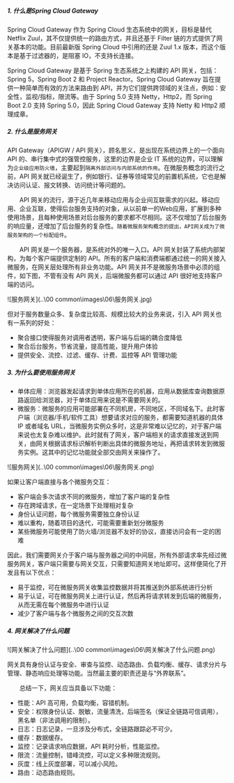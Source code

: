 ##### 1. 什么是Spring Cloud Gateway

Spring Cloud Gateway 作为 Spring Cloud 生态系统中的网关，目标是替代 Netflix Zuul，其不仅提供统一的路由方式，并且还基于 Filter 链的方式提供了网关基本的功能。目前最新版 Spring Cloud 中引用的还是 Zuul 1.x 版本，而这个版本是基于过滤器的，是阻塞 IO，不支持长连接。

Spring Cloud Gateway 是基于 Spring 生态系统之上构建的 API 网关，包括：Spring 5，Spring Boot 2 和 Project Reactor。Spring Cloud Gateway 旨在提供一种简单而有效的方法来路由到 API，并为它们提供跨领域的关注点，例如：安全性，监视/指标，限流等。由于 Spring 5.0 支持 Netty，Http2，而 Spring Boot 2.0 支持 Spring 5.0，因此 Spring Cloud Gateway 支持 Netty 和 Http2 顺理成章。

##### 2. 什么是服务网关

API Gateway（APIGW / API 网关），顾名思义，是出现在系统边界上的一个面向 API 的、串行集中式的强管控服务，这里的边界是企业 IT 系统的边界，可以理解为`企业级应用防火墙`，主要起到`隔离外部访问与内部系统的作用`。在微服务概念的流行之前，API 网关就已经诞生了，例如银行、证券等领域常见的前置机系统，它也是解决访问认证、报文转换、访问统计等问题的。

　　API 网关的流行，源于近几年来移动应用与企业间互联需求的兴起。移动应用、企业互联，使得后台服务支持的对象，从以前单一的Web应用，扩展到多种使用场景，且每种使用场景对后台服务的要求都不尽相同。这不仅增加了后台服务的响应量，还增加了后台服务的复杂性。`随着微服务架构概念的提出，API网关成为了微服务架构的一个标配组件`。

　　API 网关是一个服务器，是系统对外的唯一入口。API 网关封装了系统内部架构，为每个客户端提供定制的 API。所有的客户端和消费端都通过统一的网关接入微服务，在网关层处理所有非业务功能。API 网关并不是微服务场景中必须的组件，如下图，不管有没有 API 网关，后端微服务都可以通过 API 很好地支持客户端的访问。

![服务网关](..\00 common\images\06\服务网关.jpg)

但对于服务数量众多、复杂度比较高、规模比较大的业务来说，引入 API 网关也有一系列的好处：

- 聚合接口使得服务对调用者透明，客户端与后端的耦合度降低
- 聚合后台服务，节省流量，提高性能，提升用户体验
- 提供安全、流控、过滤、缓存、计费、监控等 API 管理功能

##### 3. 为什么要使用服务网关

- 单体应用：浏览器发起请求到单体应用所在的机器，应用从数据库查询数据原路返回给浏览器，对于单体应用来说是不需要网关的。
- 微服务：微服务的应用可能部署在不同机房，不同地区，不同域名下。此时客户端（浏览器/手机/软件工具）想要请求对应的服务，都需要知道机器的具体 IP 或者域名 URL，当微服务实例众多时，这是非常难以记忆的，对于客户端来说也太复杂难以维护。此时就有了网关，客户端相关的请求直接发送到网关，由网关根据请求标识解析判断出具体的微服务地址，再把请求转发到微服务实例。这其中的记忆功能就全部交由网关来操作了。

![服务网关](..\00 common\images\06\服务网关.png)

如果让客户端直接与各个微服务交互：

- 客户端会多次请求不同的微服务，增加了客户端的复杂性
- 存在跨域请求，在一定场景下处理相对复杂
- 身份认证问题，每个微服务需要独立身份认证
- 难以重构，随着项目的迭代，可能需要重新划分微服务
- 某些微服务可能使用了防火墙/浏览器不友好的协议，直接访问会有一定的困难　　

因此，我们需要网关介于客户端与服务器之间的中间层，所有外部请求率先经过微服务网关，客户端只需要与网关交互，只需要知道网关地址即可。这样便简化了开发且有以下优点：

- 易于监控，可在微服务网关收集监控数据并将其推送到外部系统进行分析
- 易于认证，可在微服务网关上进行认证，然后再将请求转发到后端的微服务，从而无需在每个微服务中进行认证
- 减少了客户端与各个微服务之间的交互次数

##### 4. 网关解决了什么问题

![网关解决了什么问题](..\00 common\images\06\网关解决了什么问题.png)

网关具有身份认证与安全、审查与监控、动态路由、负载均衡、缓存、请求分片与管理、静态响应处理等功能。当然最主要的职责还是与“外界联系”。

　　总结一下，网关应当具备以下功能：

- 性能：API 高可用，负载均衡，容错机制。
- 安全：权限身份认证、脱敏，流量清洗，后端签名（保证全链路可信调用），黑名单（非法调用的限制）。
- 日志：日志记录，一旦涉及分布式，全链路跟踪必不可少。
- 缓存：数据缓存。
- 监控：记录请求响应数据，API 耗时分析，性能监控。
- 限流：流量控制，错峰流控，可以定义多种限流规则。
- 灰度：线上灰度部署，可以减小风险。
- 路由：动态路由规则。


